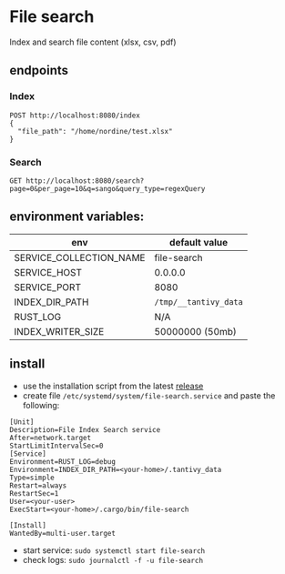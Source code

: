 # File search
Index and search file content (xlsx, csv, pdf)

## endpoints

### Index

```
POST http://localhost:8080/index
{
  "file_path": "/home/nordine/test.xlsx"
}

```

### Search

```
GET http://localhost:8080/search?page=0&per_page=10&q=sango&query_type=regexQuery
```

## environment variables:

| **env**                        | **default value**                   |
| ------------------------------ | ----------------------------------- |
| SERVICE_COLLECTION_NAME        | file-search                         |
| SERVICE_HOST                   | 0.0.0.0                             |
| SERVICE_PORT                   | 8080                                |
| INDEX_DIR_PATH                 | `/tmp/__tantivy_data`               |
| RUST_LOG                       | N/A                                 |
| INDEX_WRITER_SIZE              | 50000000 (50mb)                     |

## install
- use the installation script from the latest [release](/etc/systemd/system/file-search.service)
- create file `/etc/systemd/system/file-search.service` and paste the following:


```
[Unit]
Description=File Index Search service
After=network.target
StartLimitIntervalSec=0
[Service]
Environment=RUST_LOG=debug
Environment=INDEX_DIR_PATH=<your-home>/.tantivy_data
Type=simple
Restart=always
RestartSec=1
User=<your-user>
ExecStart=<your-home>/.cargo/bin/file-search

[Install]
WantedBy=multi-user.target
```

- start service: `sudo systemctl start file-search`
- check logs: `sudo journalctl -f -u file-search`
